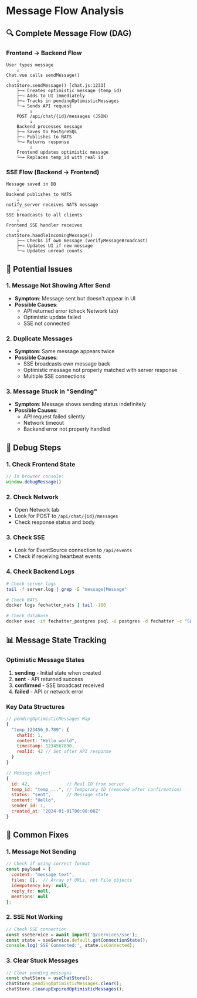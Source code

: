 # Message Flow Analysis

## 🔍 Complete Message Flow (DAG)

### Frontend → Backend Flow
```
User types message
    ↓
Chat.vue calls sendMessage()
    ↓
chatStore.sendMessage() [chat.js:1233]
    ├─→ Creates optimistic message (temp_id)
    ├─→ Adds to UI immediately
    ├─→ Tracks in pendingOptimisticMessages
    └─→ Sends API request
         ↓
    POST /api/chat/{id}/messages (JSON)
         ↓
    Backend processes message
    ├─→ Saves to PostgreSQL
    ├─→ Publishes to NATS
    └─→ Returns response
         ↓
    Frontend updates optimistic message
    └─→ Replaces temp_id with real id
```

### SSE Flow (Backend → Frontend)
```
Message saved in DB
    ↓
Backend publishes to NATS
    ↓
notify_server receives NATS message
    ↓
SSE broadcasts to all clients
    ↓
Frontend SSE handler receives
    ↓
chatStore.handleIncomingMessage()
    ├─→ Checks if own message (verifyMessageBroadcast)
    ├─→ Updates UI if new message
    └─→ Updates unread counts
```

## 🐛 Potential Issues

### 1. **Message Not Showing After Send**
- **Symptom**: Message sent but doesn't appear in UI
- **Possible Causes**:
  - API returned error (check Network tab)
  - Optimistic update failed
  - SSE not connected

### 2. **Duplicate Messages**
- **Symptom**: Same message appears twice
- **Possible Causes**:
  - SSE broadcasts own message back
  - Optimistic message not properly matched with server response
  - Multiple SSE connections

### 3. **Message Stuck in "Sending"**
- **Symptom**: Message shows sending status indefinitely
- **Possible Causes**:
  - API request failed silently
  - Network timeout
  - Backend error not properly handled

## 🔧 Debug Steps

### 1. Check Frontend State
```javascript
// In browser console:
window.debugMessage()
```

### 2. Check Network
- Open Network tab
- Look for POST to `/api/chat/{id}/messages`
- Check response status and body

### 3. Check SSE
- Look for EventSource connection to `/api/events`
- Check if receiving heartbeat events

### 4. Check Backend Logs
```bash
# Check server logs
tail -f server.log | grep -E "message|Message"

# Check NATS
docker logs fechatter_nats | tail -100

# Check database
docker exec -it fechatter_postgres psql -U postgres -d fechatter -c "SELECT * FROM messages ORDER BY created_at DESC LIMIT 5;"
```

## 📊 Message State Tracking

### Optimistic Message States
1. **sending** - Initial state when created
2. **sent** - API returned success
3. **confirmed** - SSE broadcast received
4. **failed** - API or network error

### Key Data Structures
```javascript
// pendingOptimisticMessages Map
{
  "temp_123456_0.789": {
    chatId: 1,
    content: "Hello world",
    timestamp: 1234567890,
    realId: 42 // Set after API response
  }
}

// Message object
{
  id: 42,              // Real ID from server
  temp_id: "temp_...", // Temporary ID (removed after confirmation)
  status: "sent",      // Message state
  content: "Hello",
  sender_id: 1,
  created_at: "2024-01-01T00:00:00Z"
}
```

## 🚨 Common Fixes

### 1. Message Not Sending
```javascript
// Check if using correct format
const payload = {
  content: "message text",
  files: [],  // Array of URLs, not File objects
  idempotency_key: null,
  reply_to: null,
  mentions: null
};
```

### 2. SSE Not Working
```javascript
// Check SSE connection
const sseService = await import('@/services/sse');
const state = sseService.default.getConnectionState();
console.log('SSE Connected:', state.isConnected);
```

### 3. Clear Stuck Messages
```javascript
// Clear pending messages
const chatStore = useChatStore();
chatStore.pendingOptimisticMessages.clear();
chatStore.cleanupExpiredOptimisticMessages();
``` 